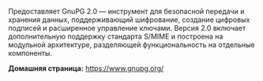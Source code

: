 Предоставляет GnuPG 2.0 — инструмент для безопасной передачи и хранения данных,
поддерживающий шифрование, создание цифровых подписей и расширенное управление ключами.
Версия 2.0 включает дополнительную поддержку стандарта S/MIME и построена на модульной архитектуре,
разделяющей функциональность на отдельные компоненты.

**Домашняя страница:** <https://www.gnupg.org/>
